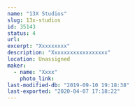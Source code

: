 ```yaml
---
name: "13X Studios"
slug: 13x-studios
id: 35143
status: 4
url: 
excerpt: "Xxxxxxxxx"
description: "Xxxxxxxxxxxxxxxxxx"
location: Unassigned
maker:
  - name: "Xxxx"
    photo_link: 
last-modified-db: "2019-09-10 19:18:38"
last-exported: "2020-04-07 17:18:22"
---
```

